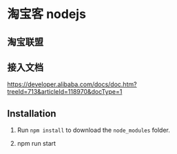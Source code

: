 # 淘宝客 nodejs
## 淘宝联盟

## 接入文档
https://developer.alibaba.com/docs/doc.htm?treeId=713&articleId=118970&docType=1

## Installation
1. Run `npm install` to download the `node_modules` folder.

2. npm run start
